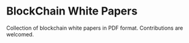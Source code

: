 # BlockChain White Papers

Collection of blockchain white papers in PDF format. Contributions are welcomed.
